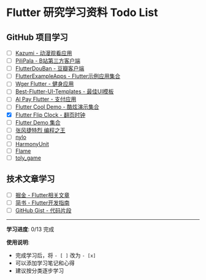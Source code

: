 
# Flutter 研究学习资料 Todo List

## GitHub 项目学习

- [ ] [Kazumi - 动漫观看应用](https://github.com/Predidit/Kazumi)
- [ ] [PiliPala - B站第三方客户端](https://github.com/guozhigq/pilipala)  
- [ ] [FlutterDouBan - 豆瓣客户端](https://github.com/kaina404/FlutterDouBan?tab=readme-ov-file)
- [ ] [FlutterExampleApps - Flutter示例应用集合](https://github.com/iampawan/FlutterExampleApps)
- [ ] [Wger Flutter - 健身应用](https://github.com/wger-project/flutter)
- [ ] [Best-Flutter-UI-Templates - 最佳UI模板](https://github.com/mitesh77/Best-Flutter-UI-Templates)
- [ ] [Al Pay Flutter - 支付应用](https://github.com/baoxiaowang/al_pay_flutter)
- [ ] [Flutter Cool Demo - 酷炫演示集合](https://github.com/quanNullable/flutter-cool-demo/tree/master/lib)
- [x] [Flutter Flip Clock - 翻页时钟](https://github.com/echokk11/flutter_flip_clock)
- [ ] [Flutter Demo 集合](https://github.com/lifelikejuly/Flutter_Demo)
- [ ] [张风捷特烈 编程之王](https://github.com/toly1994328)
- [ ] [nylo](https://nylo.dev/docs/6.x/router)
- [ ] [HarmonyUnit](https://github.com/toly1994328/HarmonyUnit)
- [ ] [Flame](https://github.com/flame-engine/flame)
- [ ] [toly_game](https://github.com/toly1994328/toly_game)

## 技术文章学习

- [ ] [掘金 - Flutter相关文章](https://juejin.cn/post/6844904006687391752)
- [ ] [简书 - Flutter开发指南](https://www.jianshu.com/p/393419c36a74)
- [ ] [GitHub Gist - 代码片段](https://gist.github.com/hnvn/)

---

**学习进度**: 0/13 完成

**使用说明**:
- 完成学习后，将 `- [ ]` 改为 `- [x]` 
- 可以添加学习笔记和心得
- 建议按分类逐步学习